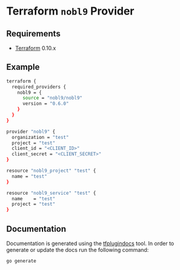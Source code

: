 Terraform `nobl9` Provider
=========================



Requirements
------------

-	[Terraform](https://www.terraform.io/downloads.html) 0.10.x

Example
----------------------
```sh
terraform {
  required_providers {
    nobl9 = {
      source = "nobl9/nobl9"
      version = "0.6.0"
    }
  }
}

provider "nobl9" {
  organization = "test"
  project = "test"
  client_id = "<CLIENT_ID>"
  client_secret = "<CLIENT_SECRET>"
}

resource "nobl9_project" "test" {
  name = "test"
}

resource "nobl9_service" "test" {
  name    = "test"
  project = "test"
}
```
Documentation
-------------------

Documentation is generated using the [tfplugindocs](https://github.com/hashicorp/terraform-plugin-docs) tool.
In order to generate or update the docs run the following command:

```
go generate
```